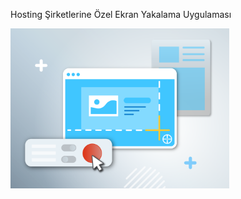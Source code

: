 Hosting Şirketlerine Özel Ekran Yakalama Uygulaması

<img src="https://github.com/OmerAti/ekran-yakala/blob/main/yakala.png" width="350" alt="ekran yakala">



